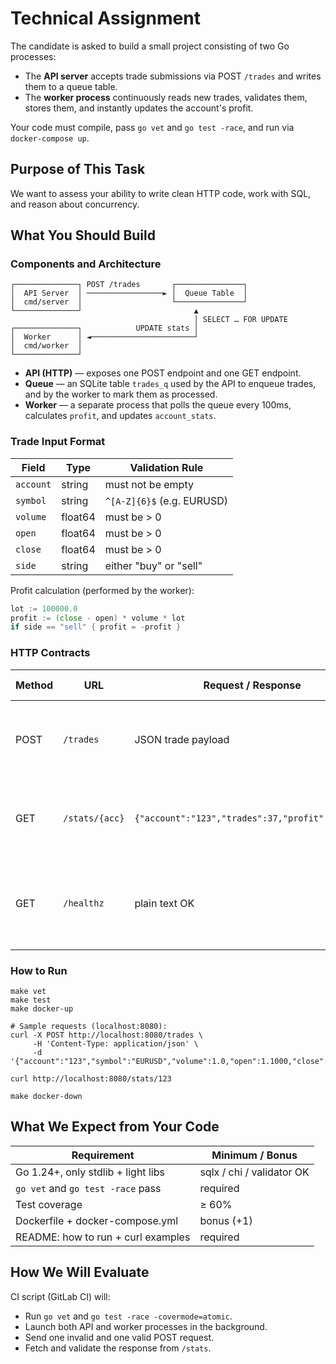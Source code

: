 # Technical Assignment

The candidate is asked to build a small project consisting of two Go processes:

- The **API server** accepts trade submissions via POST `/trades` and writes them to a queue table.
- The **worker process** continuously reads new trades, validates them, stores them, and instantly updates the account's profit.

Your code must compile, pass `go vet` and `go test -race`, and run via `docker-compose up`.

## Purpose of This Task

We want to assess your ability to write clean HTTP code, work with SQL, and reason about concurrency.

## What You Should Build

### Components and Architecture

```text
┌──────────────┐ POST /trades       ┌───────────────┐
│  API Server  │ ─────────────────► │  Queue Table  │
│  cmd/server  │                    └───────────────┘
└──────────────┘                         ▲
                                         │ SELECT … FOR UPDATE
┌──────────────┐            UPDATE stats │
│  Worker      │ ◄───────────────────────┘
│  cmd/worker  │
└──────────────┘
```

- **API (HTTP)** — exposes one POST endpoint and one GET endpoint.
- **Queue** — an SQLite table `trades_q` used by the API to enqueue trades, and by the worker to mark them as processed.
- **Worker** — a separate process that polls the queue every 100ms, calculates `profit`, and updates `account_stats`.

### Trade Input Format

| Field     | Type    | Validation Rule            |
| -         | -       | -                          |
| `account` | string  | must not be empty          |
| `symbol`  | string  | `^[A-Z]{6}$` (e.g. EURUSD) |
| `volume`  | float64 | must be > 0                |
| `open`    | float64 | must be > 0                |
| `close`   | float64 | must be > 0                |
| `side`    | string  | either "buy" or "sell"     |

Profit calculation (performed by the worker):

```go
lot := 100000.0
profit := (close - open) * volume * lot
if side == "sell" { profit = -profit }
```

### HTTP Contracts

| Method | URL            | Request / Response                               | Expected Behavior                                     |
| -      | -              | -                                                | -                                                     |
| POST   | `/trades`      | JSON trade payload                               | Enqueue trade; respond with 200 OK or 400 on errors   |
| GET    | `/stats/{acc}` | `{"account":"123","trades":37,"profit":1234.56}` | Return current statistics for the given account       |
| GET    | `/healthz`     | plain text OK                                    | Health check endpoint (for Kubernetes liveness probe) |

### How to Run

```shell
make vet
make test
make docker-up

# Sample requests (localhost:8080):
curl -X POST http://localhost:8080/trades \
     -H 'Content-Type: application/json' \
     -d '{"account":"123","symbol":"EURUSD","volume":1.0,"open":1.1000,"close":1.1050,"side":"buy"}'

curl http://localhost:8080/stats/123

make docker-down
```

## What We Expect from Your Code

| Requirement                        | Minimum / Bonus           |
| -                                  | -                         |
| Go 1.24+, only stdlib + light libs | sqlx / chi / validator OK |
| `go vet` and `go test -race` pass  | required                  |
| Test coverage                      | ≥ 60%                     |
| Dockerfile + docker-compose.yml    | bonus (+1)                |
| README: how to run + curl examples | required                  |

## How We Will Evaluate

CI script (GitLab CI) will:

- Run `go vet` and `go test -race -covermode=atomic`.
- Launch both API and worker processes in the background.
- Send one invalid and one valid POST request.
- Fetch and validate the response from `/stats`.
